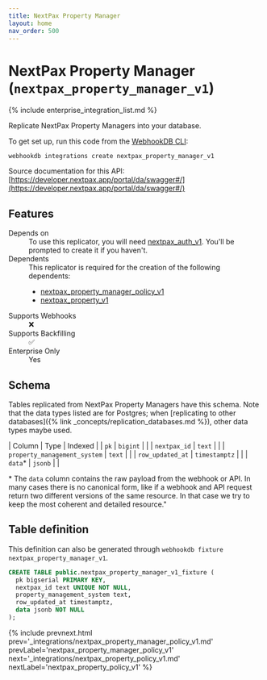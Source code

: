 ```yaml
---
title: NextPax Property Manager
layout: home
nav_order: 500
---
```


# NextPax Property Manager (`nextpax_property_manager_v1`)

{% include enterprise_integration_list.md %}


Replicate NextPax Property Managers into your database.

To get set up, run this code from the [WebhookDB CLI](https://webhookdb.com/terminal):
```
webhookdb integrations create nextpax_property_manager_v1
```

Source documentation for this API: [https://developer.nextpax.app/portal/da/swagger#/](https://developer.nextpax.app/portal/da/swagger#/)

## Features

<dl>
<dt>Depends on</dt>
<dd>To use this replicator, you will need <a href="{% link _integrations/nextpax_auth_v1.md %}">nextpax_auth_v1</a>. You'll be prompted to create it if you haven't.</dd>

<dt>Dependents</dt>
<dd>This replicator is required for the creation of the following dependents:
<ul>
<li><a href="{% link _integrations/nextpax_property_manager_policy_v1.md %}">nextpax_property_manager_policy_v1</a></li>
<li><a href="{% link _integrations/nextpax_property_v1.md %}">nextpax_property_v1</a></li>
</ul>
</dd>

<dt>Supports Webhooks</dt>
<dd>❌</dd>
<dt>Supports Backfilling</dt>
<dd>✅</dd>
<dt>Enterprise Only</dt>
<dd>Yes</dd>

</dl>

## Schema

Tables replicated from NextPax Property Managers have this schema.
Note that the data types listed are for Postgres;
when [replicating to other databases]({% link _concepts/replication_databases.md %}),
other data types maybe used.

| Column | Type | Indexed |
| `pk` | `bigint` |  |
| `nextpax_id` | `text` |  |
| `property_management_system` | `text` |  |
| `row_updated_at` | `timestamptz` |  |
| `data`* | `jsonb` |  |

<span class="fs-3">* The `data` column contains the raw payload from the webhook or API.
In many cases there is no canonical form, like if a webhook and API request return
two different versions of the same resource.
In that case we try to keep the most coherent and detailed resource."</span>

## Table definition

This definition can also be generated through `webhookdb fixture nextpax_property_manager_v1`.

```sql
CREATE TABLE public.nextpax_property_manager_v1_fixture (
  pk bigserial PRIMARY KEY,
  nextpax_id text UNIQUE NOT NULL,
  property_management_system text,
  row_updated_at timestamptz,
  data jsonb NOT NULL
);
```

{% include prevnext.html prev='_integrations/nextpax_property_manager_policy_v1.md' prevLabel='nextpax_property_manager_policy_v1' next='_integrations/nextpax_property_policy_v1.md' nextLabel='nextpax_property_policy_v1' %}
